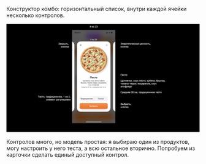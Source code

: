 
Конструктор комбо: горизонтальный список, внутри каждой ячейки несколько контролов. 

![Интерфейс конструктора](images/preview.png)

Контролов много, но модель простая: я выбираю один из продуктов, могу настроить у него теста, а всю остальное вторично. Попробуем  из карточки сделать единый доступный контрол. 
